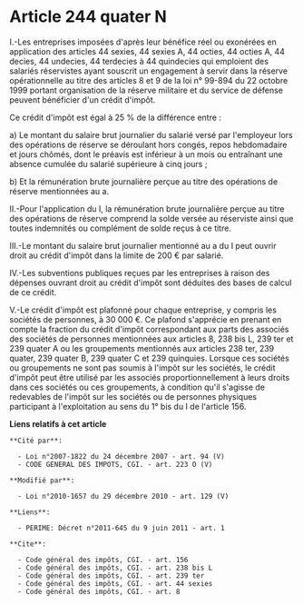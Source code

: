 # Article 244 quater N

I.-Les entreprises imposées d'après leur bénéfice réel ou exonérées en application des articles 44 sexies, 44 sexies A, 44
octies, 44 octies A, 44 decies, 44 undecies, 44 terdecies à 44 quindecies qui emploient des salariés réservistes ayant
souscrit un engagement à servir dans la réserve opérationnelle au titre des articles 8 et 9 de la loi n° 99-894 du 22 octobre
1999 portant organisation de la réserve militaire et du service de défense peuvent bénéficier d'un crédit d'impôt. 

Ce crédit d'impôt est égal à 25 % de la différence entre : 

a) Le montant du salaire brut journalier du salarié versé par l'employeur lors des opérations de réserve se déroulant hors
congés, repos hebdomadaire et jours chômés, dont le préavis est inférieur à un mois ou entraînant une absence cumulée du
salarié supérieure à cinq jours ; 

b) Et la rémunération brute journalière perçue au titre des opérations de réserve mentionnées au a. 

II.-Pour l'application du I, la rémunération brute journalière perçue au titre des opérations de réserve comprend la solde
versée au réserviste ainsi que toutes indemnités ou complément de solde reçus à ce titre. 

III.-Le montant du salaire brut journalier mentionné au a du I peut ouvrir droit au crédit d'impôt dans la limite de 200 €
par salarié. 

IV.-Les subventions publiques reçues par les entreprises à raison des dépenses ouvrant droit au crédit d'impôt sont déduites
des bases de calcul de ce crédit.

V.-Le crédit d'impôt est plafonné pour chaque entreprise, y compris les sociétés de personnes, à 30 000 €. Ce plafond
s'apprécie en prenant en compte la fraction du crédit d'impôt correspondant aux parts des associés des sociétés de personnes
mentionnées aux articles 8, 238 bis L, 239 ter et 239 quater A ou les groupements mentionnés aux articles 238 ter, 239
quater, 239 quater B, 239 quater C et 239 quinquies. Lorsque ces sociétés ou groupements ne sont pas soumis à l'impôt sur les
sociétés, le crédit d'impôt peut être utilisé par les associés proportionnellement à leurs droits dans ces sociétés ou ces
groupements, à condition qu'il s'agisse de redevables de l'impôt sur les sociétés ou de personnes physiques participant à
l'exploitation au sens du 1° bis du I de l'article 156.

**Liens relatifs à cet article**

	**Cité par**:

	  - Loi n°2007-1822 du 24 décembre 2007 - art. 94 (V)
	  - CODE GENERAL DES IMPOTS, CGI. - art. 223 O (V)

	**Modifié par**:

	  - Loi n°2010-1657 du 29 décembre 2010 - art. 129 (V)

	**Liens**:

	  - PERIME: Décret n°2011-645 du 9 juin 2011 - art. 1

	**Cite**:

	  - Code général des impôts, CGI. - art. 156
	  - Code général des impôts, CGI. - art. 238 bis L
	  - Code général des impôts, CGI. - art. 239 ter
	  - Code général des impôts, CGI. - art. 44 sexies
	  - Code général des impôts, CGI. - art. 8
